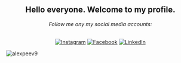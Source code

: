 <div align="center">
<h2> Hello everyone. Welcome to my profile. </h2>
</div>

<div align="center">
<i>Follow me ony my social media accounts:</i><br><br>

<a href="https://www.instagram.com/alexpeev9" target="_blank"><img src="https://img.shields.io/badge/Instagram-%23E4405F.svg?&style=flat-square&logo=instagram&logoColor=white" alt="Instagram"></a>
<a href="https://www.facebook.com/alex.peev.1" target="_blank"><img src="https://img.shields.io/badge/Facebook-%231877F2.svg?&style=flat-square&logo=facebook&logoColor=white" alt="Facebook"></a>
<a href="https://www.linkedin.com/in/alexpeev9" target="_blank"><img src="https://img.shields.io/badge/LinkedIn-%230077B5.svg?&style=flat-square&logo=linkedin&logoColor=white" alt="LinkedIn"></a>

</div>

<p><img align="center" src="https://github-readme-stats.vercel.app/api/top-langs?username=alexpeev9&show_icons=true&locale=en&layout=compact" alt="alexpeev9" /></p>
